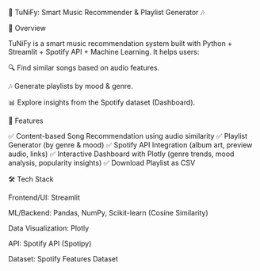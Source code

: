 🎵 TuNiFy: Smart Music Recommender & Playlist Generator 🎶

📌 Overview

TuNiFy is a smart music recommendation system built with Python + Streamlit + Spotify API + Machine Learning.
It helps users:

🔍 Find similar songs based on audio features.

🎶 Generate playlists by mood & genre.

📊 Explore insights from the Spotify dataset (Dashboard).

🚀 Features

✅ Content-based Song Recommendation using audio similarity
✅ Playlist Generator (by genre & mood)
✅ Spotify API Integration (album art, preview audio, links)
✅ Interactive Dashboard with Plotly (genre trends, mood analysis, popularity insights)
✅ Download Playlist as CSV

🛠️ Tech Stack

Frontend/UI: Streamlit

ML/Backend: Pandas, NumPy, Scikit-learn (Cosine Similarity)

Data Visualization: Plotly

API: Spotify API (Spotipy)

Dataset: Spotify Features Dataset
